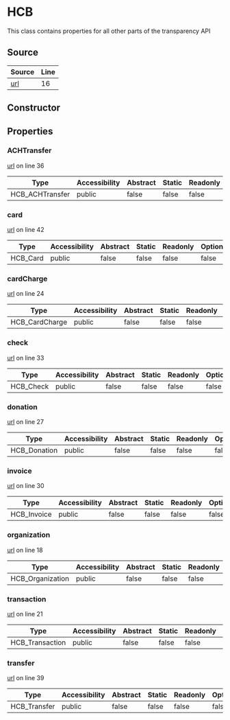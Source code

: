 # HCB

This class contains properties for all other parts of the transparency API
## Source
|Source|Line|
|-|-|
|[url](https://github.com/devramsean0/hcb.js/blob/4d05150/src/client.ts#L16)|16|
## Constructor
## Properties
### ACHTransfer
[url](https://github.com/devramsean0/hcb.js/blob/4d05150/src/client.ts#L36) on line 36  


|Type|Accessibility|Abstract|Static|Readonly|Optional|
|-|-|-|-|-|-|
|HCB_ACHTransfer|public|false|false|false|false|
### card
[url](https://github.com/devramsean0/hcb.js/blob/4d05150/src/client.ts#L42) on line 42  


|Type|Accessibility|Abstract|Static|Readonly|Optional|
|-|-|-|-|-|-|
|HCB_Card|public|false|false|false|false|
### cardCharge
[url](https://github.com/devramsean0/hcb.js/blob/4d05150/src/client.ts#L24) on line 24  


|Type|Accessibility|Abstract|Static|Readonly|Optional|
|-|-|-|-|-|-|
|HCB_CardCharge|public|false|false|false|false|
### check
[url](https://github.com/devramsean0/hcb.js/blob/4d05150/src/client.ts#L33) on line 33  


|Type|Accessibility|Abstract|Static|Readonly|Optional|
|-|-|-|-|-|-|
|HCB_Check|public|false|false|false|false|
### donation
[url](https://github.com/devramsean0/hcb.js/blob/4d05150/src/client.ts#L27) on line 27  


|Type|Accessibility|Abstract|Static|Readonly|Optional|
|-|-|-|-|-|-|
|HCB_Donation|public|false|false|false|false|
### invoice
[url](https://github.com/devramsean0/hcb.js/blob/4d05150/src/client.ts#L30) on line 30  


|Type|Accessibility|Abstract|Static|Readonly|Optional|
|-|-|-|-|-|-|
|HCB_Invoice|public|false|false|false|false|
### organization
[url](https://github.com/devramsean0/hcb.js/blob/4d05150/src/client.ts#L18) on line 18  


|Type|Accessibility|Abstract|Static|Readonly|Optional|
|-|-|-|-|-|-|
|HCB_Organization|public|false|false|false|false|
### transaction
[url](https://github.com/devramsean0/hcb.js/blob/4d05150/src/client.ts#L21) on line 21  


|Type|Accessibility|Abstract|Static|Readonly|Optional|
|-|-|-|-|-|-|
|HCB_Transaction|public|false|false|false|false|
### transfer
[url](https://github.com/devramsean0/hcb.js/blob/4d05150/src/client.ts#L39) on line 39  


|Type|Accessibility|Abstract|Static|Readonly|Optional|
|-|-|-|-|-|-|
|HCB_Transfer|public|false|false|false|false|
